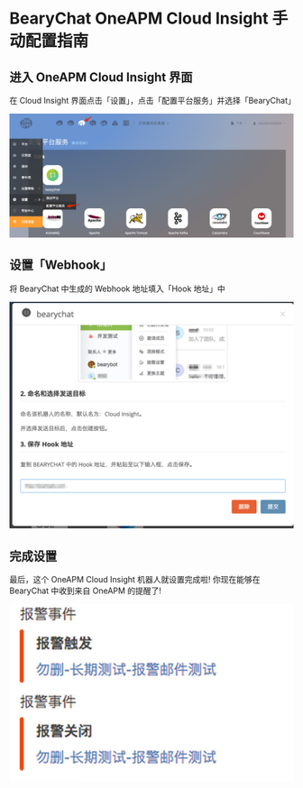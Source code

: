 # BearyChat OneAPM Cloud Insight 手动配置指南

## 进入 OneAPM Cloud Insight 界面

在 Cloud Insight 界面点击「设置」，点击「配置平台服务」并选择「BearyChat」

![](/images/tutorial/oneapmci_add_integration.png)

## 设置「Webhook」

将 BearyChat 中生成的 Webhook 地址填入「Hook 地址」中

![](/images/tutorial/oneapmci_add_webhook.png)

## 完成设置

最后，这个 OneAPM Cloud Insight 机器人就设置完成啦! 你现在能够在 BearyChat 中收到来自 OneAPM 的提醒了!

![](/images/tutorial/oneapmci_in_bearychat.png)
